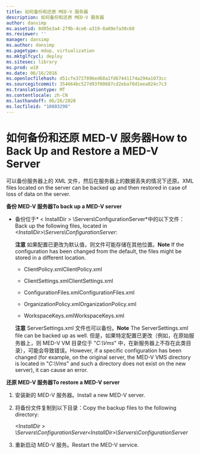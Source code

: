 ```yaml
---
title: 如何备份和还原 MED-V 服务器
description: 如何备份和还原 MED-V 服务器
author: dansimp
ms.assetid: 8d05e3a4-279b-4ce6-a319-8a09e7a30c60
ms.reviewer: ''
manager: dansimp
ms.author: dansimp
ms.pagetype: mdop, virtualization
ms.mktglfcycl: deploy
ms.sitesec: library
ms.prod: w10
ms.date: 06/16/2016
ms.openlocfilehash: d51cfe3727896ed68a1fd67441174a294a1073cc
ms.sourcegitcommit: 354664bc527d93f80687cd2eba70d1eea024c7c3
ms.translationtype: MT
ms.contentlocale: zh-CN
ms.lasthandoff: 06/26/2020
ms.locfileid: "10803298"
---
```

# <span data-ttu-id="85010-103">如何备份和还原 MED-V 服务器</span><span class="sxs-lookup"><span data-stu-id="85010-103">How to Back Up and Restore a MED-V Server</span></span>


<span data-ttu-id="85010-104">可以备份服务器上的 XML 文件，然后在服务器上的数据丢失的情况下还原。</span><span class="sxs-lookup"><span data-stu-id="85010-104">XML files located on the server can be backed up and then restored in case of loss of data on the server.</span></span>

**<span data-ttu-id="85010-105">备份 MED-V 服务器</span><span class="sxs-lookup"><span data-stu-id="85010-105">To back up a MED-V server</span></span>**

-   <span data-ttu-id="85010-106">备份位于\* &lt; InstallDir &gt; \\Servers\\ConfigurationServer\*中的以下文件：</span><span class="sxs-lookup"><span data-stu-id="85010-106">Back up the following files, located in *&lt;InstallDir&gt;\\Servers\\ConfigurationServer*:</span></span>

    <span data-ttu-id="85010-107">**注意** 如果配置已更改为默认值，则文件可能存储在其他位置。</span><span class="sxs-lookup"><span data-stu-id="85010-107">**Note** If the configuration has been changed from the default, the files might be stored in a different location.</span></span>

     

    -   <span data-ttu-id="85010-108">ClientPolicy.xml</span><span class="sxs-lookup"><span data-stu-id="85010-108">ClientPolicy.xml</span></span>

    -   <span data-ttu-id="85010-109">ClientSettings.xml</span><span class="sxs-lookup"><span data-stu-id="85010-109">ClientSettings.xml</span></span>

    -   <span data-ttu-id="85010-110">ConfigurationFiles.xml</span><span class="sxs-lookup"><span data-stu-id="85010-110">ConfigurationFiles.xml</span></span>

    -   <span data-ttu-id="85010-111">OrganizationPolicy.xml</span><span class="sxs-lookup"><span data-stu-id="85010-111">OrganizationPolicy.xml</span></span>

    -   <span data-ttu-id="85010-112">WorkspaceKeys.xml</span><span class="sxs-lookup"><span data-stu-id="85010-112">WorkspaceKeys.xml</span></span>

    <span data-ttu-id="85010-113">**注意** ServerSettings.xml 文件也可以备份。</span><span class="sxs-lookup"><span data-stu-id="85010-113">**Note** The ServerSettings.xml file can be backed up as well.</span></span> <span data-ttu-id="85010-114">但是，如果特定配置已更改（例如，在原始服务器上，则 MED-V VM 目录位于 "*C:\\Vms*" 中，在新服务器上不存在此类目录），可能会导致错误。</span><span class="sxs-lookup"><span data-stu-id="85010-114">However, if a specific configuration has been changed (for example, on the original server, the MED-V VMS directory is located in "*C:\\Vms*" and such a directory does not exist on the new server), it can cause an error.</span></span>

     

**<span data-ttu-id="85010-115">还原 MED-V 服务器</span><span class="sxs-lookup"><span data-stu-id="85010-115">To restore a MED-V server</span></span>**

1.  <span data-ttu-id="85010-116">安装新的 MED-V 服务器。</span><span class="sxs-lookup"><span data-stu-id="85010-116">Install a new MED-V server.</span></span>

2.  <span data-ttu-id="85010-117">将备份文件复制到以下目录：</span><span class="sxs-lookup"><span data-stu-id="85010-117">Copy the backup files to the following directory:</span></span>

    *<span data-ttu-id="85010-118">&lt;InstallDir &gt; \\Servers\\ConfigurationServer</span><span class="sxs-lookup"><span data-stu-id="85010-118">&lt;InstallDir&gt;\\Servers\\ConfigurationServer</span></span>*

3.  <span data-ttu-id="85010-119">重新启动 MED-V 服务。</span><span class="sxs-lookup"><span data-stu-id="85010-119">Restart the MED-V service.</span></span>

 

 





